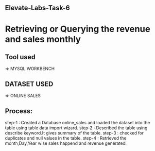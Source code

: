 ## Elevate-Labs-Task-6
# Retrieving or Querying the revenue and sales monthly
## Tool used
=> MYSQL WORKBENCH
## DATASET USED
=> ONLINE SALES
## Process:
step-1 : Created a Database online_sales and loaded the dataset into the table using table data import wizard.
step-2 : Described the table using describe keyword.It gives summary of the table.
step-3 : checked for duplicates and null values in the table.
step-4 : Retrieved the month,Day,Year wise sales happend and revenue generated.

